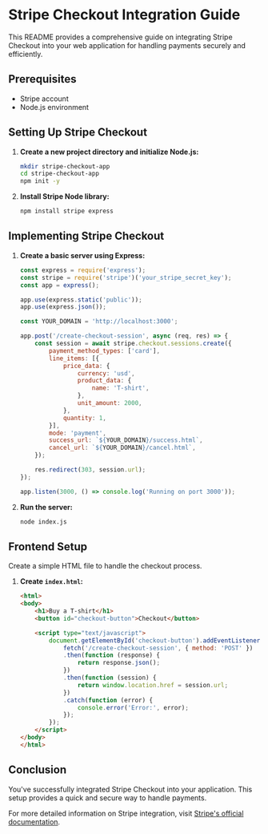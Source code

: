 # Stripe Checkout Integration Guide

This README provides a comprehensive guide on integrating Stripe Checkout into your web application for handling payments securely and efficiently.

## Prerequisites

- Stripe account
- Node.js environment

## Setting Up Stripe Checkout

1. **Create a new project directory and initialize Node.js:**
   ```bash
   mkdir stripe-checkout-app
   cd stripe-checkout-app
   npm init -y
   ```

2. **Install Stripe Node library:**
   ```bash
   npm install stripe express
   ```

## Implementing Stripe Checkout

1. **Create a basic server using Express:**
   ```javascript
   const express = require('express');
   const stripe = require('stripe')('your_stripe_secret_key');
   const app = express();

   app.use(express.static('public'));
   app.use(express.json());

   const YOUR_DOMAIN = 'http://localhost:3000';

   app.post('/create-checkout-session', async (req, res) => {
       const session = await stripe.checkout.sessions.create({
           payment_method_types: ['card'],
           line_items: [{
               price_data: {
                   currency: 'usd',
                   product_data: {
                       name: 'T-shirt',
                   },
                   unit_amount: 2000,
               },
               quantity: 1,
           }],
           mode: 'payment',
           success_url: `${YOUR_DOMAIN}/success.html`,
           cancel_url: `${YOUR_DOMAIN}/cancel.html`,
       });

       res.redirect(303, session.url);
   });

   app.listen(3000, () => console.log('Running on port 3000'));
   ```

2. **Run the server:**
   ```bash
   node index.js
   ```

## Frontend Setup

Create a simple HTML file to handle the checkout process.

1. **Create `index.html`:**
   ```html
   <html>
   <body>
       <h1>Buy a T-shirt</h1>
       <button id="checkout-button">Checkout</button>

       <script type="text/javascript">
           document.getElementById('checkout-button').addEventListener('click', function () {
               fetch('/create-checkout-session', { method: 'POST' })
               .then(function (response) {
                   return response.json();
               })
               .then(function (session) {
                   return window.location.href = session.url;
               })
               .catch(function (error) {
                   console.error('Error:', error);
               });
           });
       </script>
   </body>
   </html>
   ```

## Conclusion

You've successfully integrated Stripe Checkout into your application. This setup provides a quick and secure way to handle payments.

For more detailed information on Stripe integration, visit [Stripe's official documentation](https://stripe.com/docs/checkout).
